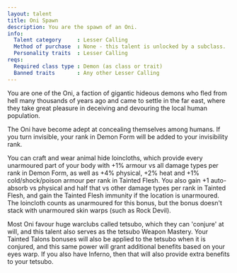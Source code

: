 ```yaml
---
layout: talent
title: Oni Spawn
description: You are the spawn of an Oni.
info:
  Talent category     : Lesser Calling
  Method of purchase  : None - this talent is unlocked by a subclass.
  Personality traits  : Lesser Calling
reqs:
  Required class type : Demon (as class or trait)
  Banned traits       : Any other Lesser Calling
---
```


You are one of the Oni, a faction of gigantic hideous demons who fled from hell
many thousands of years ago and came to settle in the far east, where they take
great pleasure in deceiving and devouring the local human population.

The Oni have become adept at concealing themselves among humans.  If you turn
invisible, your rank in Demon Form will be added to your invisibility rank.

You can craft and wear animal hide loincloths, which provide every unarmoured
part of your body with +1% armour vs all damage types per rank in Demon Form,
as well as +4% physical, +2% heat and +1% cold/shock/poison armour per rank in
Tainted Flesh.  You also gain +1 auto-absorb vs physical and half that vs other
damage types per rank in Tainted Flesh, and gain the Tainted Flesh immunity if
the location is unarmoured.  The loincloth counts as unarmoured for this bonus,
but the bonus doesn't stack with unarmoured skin warps (such as Rock Devil).

Most Oni favour huge warclubs called tetsubo, which they can 'conjure' at will,
and this talent also serves as the tetsubo Weapon Mastery.  Your Tainted Talons
bonuses will also be applied to the tetsubo when it is conjured, and this same
power will grant additional benefits based on your eyes warp.  If you also have
Inferno, then that will also provide extra benefits to your tetsubo.
